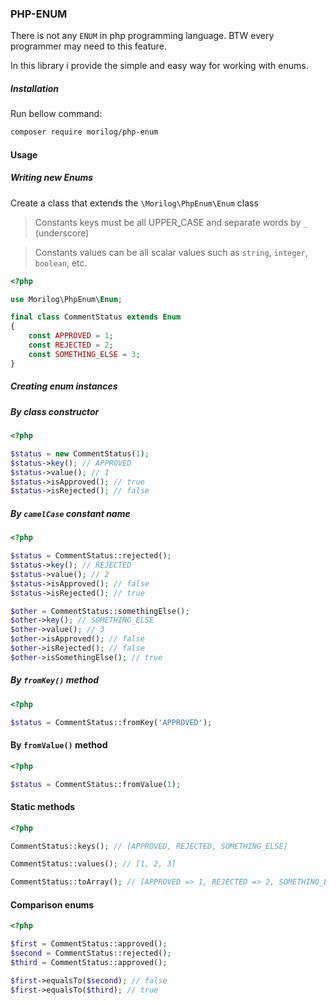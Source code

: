 ### PHP-ENUM
There is not any `ENUM` in php programming language. BTW every programmer may need to this feature.

In this library i provide the simple and easy way for working with enums.

##### Installation
Run bellow command:
```bash
composer require morilog/php-enum
```

#### Usage
##### Writing new Enums
Create a class that extends the `\Morilog\PhpEnum\Enum` class

> Constants keys must be all UPPER_CASE and separate words by `_` (underscore)

> Constants values can be all scalar values such as `string`, `integer`, `boolean`, etc.
```php
<?php

use Morilog\PhpEnum\Enum;

final class CommentStatus extends Enum
{
    const APPROVED = 1;
    const REJECTED = 2;
    const SOMETHING_ELSE = 3;
}

``` 

##### Creating enum instances
##### By class constructor
```php
<?php

$status = new CommentStatus(1);
$status->key(); // APPROVED
$status->value(); // 1
$status->isApproved(); // true
$status->isRejected(); // false
```

##### By `camelCase` constant name 
```php
<?php

$status = CommentStatus::rejected();
$status->key(); // REJECTED
$status->value(); // 2
$status->isApproved(); // false
$status->isRejected(); // true

$other = CommentStatus::somethingElse();
$other->key(); // SOMETHING_ELSE
$other->value(); // 3
$other->isApproved(); // false
$other->isRejected(); // false
$other->isSomethingElse(); // true
```

##### By `fromKey()` method
```php
<?php

$status = CommentStatus::fromKey('APPROVED');
```

#### By `fromValue()` method
```php
<?php

$status = CommentStatus::fromValue(1);
```

#### Static methods
```php
<?php

CommentStatus::keys(); // [APPROVED, REJECTED, SOMETHING_ELSE]

CommentStatus::values(); // [1, 2, 3]

CommentStatus::toArray(); // [APPROVED => 1, REJECTED => 2, SOMETHING_ELSE => 3]
```


#### Comparison enums
```php
<?php

$first = CommentStatus::approved();
$second = CommentStatus::rejected();
$third = CommentStatus::approved();

$first->equalsTo($second); // false
$first->equalsTo($third); // true
```
